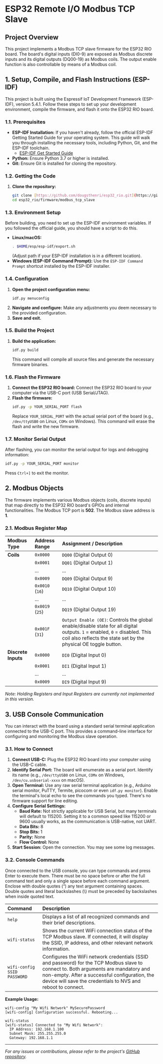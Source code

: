 # ESP32 Remote I/O Modbus TCP Slave

## Project Overview

This project implements a Modbus TCP slave firmware for the ESP32 RIO board. The board's digital inputs (DI0-9) are exposed as Modbus discrete inputs and its digital outputs (DQ00-19) as Modbus coils. The output enable function is also controllable by means of a Modbus coil.

## 1. Setup, Compile, and Flash Instructions (ESP-IDF)

This project is built using the Espressif IoT Development Framework (ESP-IDF), version 5.4.1. Follow these steps to set up your development environment, compile the firmware, and flash it onto the ESP32 RIO board.

### 1.1. Prerequisites

* **ESP-IDF Installation:** If you haven't already, follow the official ESP-IDF Getting Started Guide for your operating system. This guide will walk you through installing the necessary tools, including Python, Git, and the ESP-IDF toolchain.
    * [ESP-IDF Get Started Guide](https://docs.espressif.com/projects/esp-idf/en/latest/esp32s3/get-started/index.html)
* **Python:** Ensure Python 3.7 or higher is installed.
* **Git:** Ensure Git is installed for cloning the repository.

### 1.2. Getting the Code

1.  **Clone the repository:**
    ```bash
    git clone [https://github.com/dougsthenri/esp32_rio.git](https://github.com/dougsthenri/esp32_rio.git)
    cd esp32_rio/firmware/modbus_tcp_slave
    ```

### 1.3. Environment Setup

Before building, you need to set up the ESP-IDF environment variables. If you followed the official guide, you should have a script to do this.

* **Linux/macOS:**
    ```bash
    . $HOME/esp/esp-idf/export.sh
    ```
    (Adjust path if your ESP-IDF installation is in a different location).
* **Windows (ESP-IDF Command Prompt):** Use the `ESP-IDF Command Prompt` shortcut installed by the ESP-IDF installer.

### 1.4. Configuration

1.  **Open the project configuration menu:**
    ```bash
    idf.py menuconfig
    ```
2.  **Navigate and configure:** Make any adjustments you deem necessary to the provided configuration.
3.  **Save and exit.**

### 1.5. Build the Project

1.  **Build the application:**
    ```bash
    idf.py build
    ```
    This command will compile all source files and generate the necessary firmware binaries.

### 1.6. Flash the Firmware

1.  **Connect the ESP32 RIO board:** Connect the ESP32 RIO board to your computer via the USB-C port (USB Serial/JTAG).
2.  **Flash the firmware:**
    ```bash
    idf.py -p YOUR_SERIAL_PORT flash
    ```
    Replace `YOUR_SERIAL_PORT` with the actual serial port of the board (e.g., `/dev/ttyUSB0` on Linux, `COMx` on Windows).
    This command will erase the flash and write the new firmware.

### 1.7. Monitor Serial Output

After flashing, you can monitor the serial output for logs and debugging information:
```bash
idf.py -p YOUR_SERIAL_PORT monitor
```
Press `Ctrl+]` to exit the monitor.

## 2. Modbus Objects

The firmware implements various Modbus objects (coils, discrete inputs) that map directly to the ESP32 RIO board's GPIOs and internal functionalities. The Modbus TCP port is **502**. The Modbus slave address is **1**.

### 2.1. Modbus Register Map

| Modbus Type     | Address Range | Assignment / Description                                                                          |
| :-------------- | :------------ | :------------------------------------------------------------------------------------------------ |
| **Coils** | `0x0000`      | `DQ00` (Digital Output 0)                                                                         |
|                 | `0x0001`      | `DQ01` (Digital Output 1)                                                                         |
|                 | ...           | ...                                                                                               |
|                 | `0x0009`      | `DQ09` (Digital Output 9)                                                                         |
|                 | `0x0010` (`16`) | `DQ10` (Digital Output 10)                                                                        |
|                 | ...           | ...                                                                                               |
|                 | `0x0019` (`25`) | `DQ19` (Digital Output 19)                                                                        |
|                 | `0x001F` (`31`) | `Output Enable (OE)`: Controls the global enable/disable state for all digital outputs. `1` = enabled, `0` = disabled. This coil also reflects the state set by the physical OE toggle button. |
| **Discrete Inputs** | `0x0000`      | `DI0` (Digital Input 0)                                                                           |
|                 | `0x0001`      | `DI1` (Digital Input 1)                                                                           |
|                 | ...           | ...                                                                                               |
|                 | `0x0009`      | `DI9` (Digital Input 9)                                                                           |

*Note: Holding Registers and Input Registers are currently not implemented in this version.*

## 3. USB Console Communication

You can interact with the board using a standard serial terminal application connected to the USB-C port. This provides a command-line interface for configuring and monitoring the Modbus slave operation.

### 3.1. How to Connect

1.  **Connect USB-C:** Plug the ESP32 RIO board into your computer using the USB-C cable.
2.  **Identify Serial Port:** The board will enumerate as a serial port. Identify its name (e.g., `/dev/ttyUSB0` on Linux, `COMx` on Windows, `/dev/cu.usbserial-xxxx` on macOS).
3.  **Open Terminal:** Use any raw serial terminal application (e.g., Arduino serial monitor, PuTTY, Termite, picocom or even `idf.py monitor`). Enable the terminal's local echo to see the commands you typed. There's no firmware support for line editing.
4.  **Configure Serial Settings:**
    * **Baud Rate:** Not strictly applicable for USB Serial, but many terminals will default to 115200. Setting it to a common speed like 115200 or 9600 usually works, as the communication is USB-native, not UART.
    * **Data Bits:** 8
    * **Stop Bits:** 1
    * **Parity:** None
    * **Flow Control:** None
5.  **Start Session:** Open the connection. You may see some log messages.

### 3.2. Console Commands

Once connected to the USB console, you can type commands and press Enter to execute them. There must be no space before or after the full command text and only a single space before each command argument. Enclose with double quotes (“) any text argument containing spaces. Double quotes and literal backslashes (\\) must be preceded by backslashes when inside quoted text.

| Command                     | Description                                                                                                                                                                                                                                                                                                                                             |
| :-------------------------- | :------------------------------------------------------------------------------------------------------------------------------------------------------------------------------------------------------------------------------------------------------------------------------------------------------------------------------------------------------ |
| `help`                      | Displays a list of all recognized commands and their brief descriptions.                                                                                                                                                                                                                                                                                  |
| `wifi-status`               | Shows the current WiFi connection status of the TCP Modbus slave. If connected, it will display the SSID, IP address, and other relevant network information.                                                                                                                                                                                                        |
| `wifi-config SSID PASSWORD` | Configures the WiFi network credentials (SSID and password) for the TCP Modbus slave to connect to. Both arguments are mandatory and non-empty. After a successful configuration, the device will save the credentials to NVS and reboot to connect. |

**Example Usage:**

```
wifi-config "My Wifi Network" MySecurePassword
[wifi-config] Configuration successful. Rebooting...
```
```
wifi-status
[wifi-status] Connected to "My Wifi Network":
  IP Address: 192.168.1.100
  Subnet Mask: 255.255.255.0
  Gateway: 192.168.1.1
```

---
*For any issues or contributions, please refer to the project's [GitHub repository](https://github.com/dougsthenri/esp32_rio.git).*

